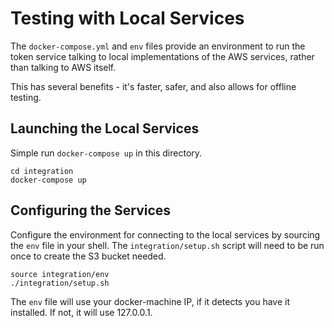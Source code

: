# Testing with Local Services

The `docker-compose.yml` and `env` files provide an environment to run
the token service talking to local implementations of the AWS
services, rather than talking to AWS itself.

This has several benefits - it's faster, safer, and also allows for
offline testing.

## Launching the Local Services

Simple run `docker-compose up` in this directory.

```
cd integration
docker-compose up
```

## Configuring the Services

Configure the environment for connecting to the local services by
sourcing the `env` file in your shell. The `integration/setup.sh`
script will need to be run once to create the S3 bucket needed.

```
source integration/env
./integration/setup.sh
```

The `env` file will use your docker-machine IP, if it detects you have it
installed.  If not, it will use 127.0.0.1.
